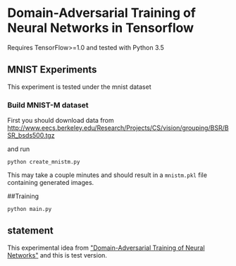 # Domain-Adversarial Training of Neural Networks in Tensorflow

Requires TensorFlow>=1.0 and tested with Python 3.5

## MNIST Experiments

This experiment is tested under the mnist dataset

### Build MNIST-M dataset

First you should download data from http://www.eecs.berkeley.edu/Research/Projects/CS/vision/grouping/BSR/BSR_bsds500.tgz

and run
```
python create_mnistm.py
```

This may take a couple minutes and should result in a `mnistm.pkl` file containing generated images.


##Training

```
python main.py
```

## statement
This experimental idea from ["Domain-Adversarial Training of Neural Networks"](https://arxiv.org/abs/1505.07818) and this is test version.

 
